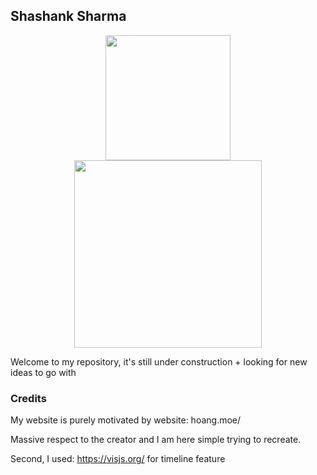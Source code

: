 ## Shashank Sharma

<p align="center">
  <a href="https://shashanksharma.xyz" target="_blank">
  <img width="200" src="https://shashanksharma.xyz/svg/portal.svg">
  <br/>
  <img width="300" src="https://shashanksharma.xyz/img/name.png">
  </a>
</p>


Welcome to my repository, it's still under construction + looking for new ideas to go with


### Credits

My website is purely motivated by website: hoang.moe/

Massive respect to the creator and I am here simple trying to recreate.

Second, I used: https://visjs.org/ for timeline feature